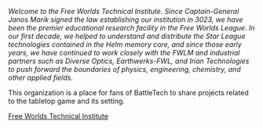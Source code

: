 _Welcome to the Free Worlds Technical Institute. Since Captain-General Janos Marik signed the law establishing our institution in 3023, we have been the premier educational research facility in the Free Worlds League. In our first decade, we helped to understand and distribute the Star League technologies contained in the Helm memory core, and since those early years, we have continued to work closely with the FWLM and industrial partners such as Diverse Optics, Earthwerks-FWL, and Irian Technologies to push forward the boundaries of physics, engineering, chemistry, and other applied fields._

This organization is a place for fans of BattleTech to share projects related to the tabletop game and its setting.

[Free Worlds Technical Institute](https://free-worlds-tech.github.io/)
